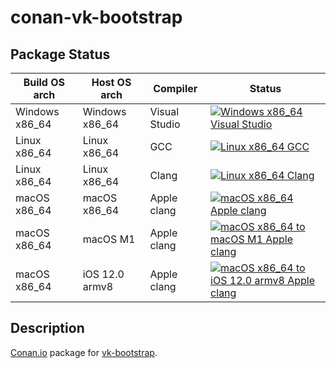 # conan-vk-bootstrap

## Package Status

| Build OS arch | Host OS arch | Compiler | Status |
|---------------|--------------|----------|--------|
| Windows x86_64 | Windows x86_64 | Visual Studio | [![Windows x86_64 Visual Studio](https://github.com/SpaceIm/conan-vk-bootstrap/actions/workflows/windows-x86_64-msvc.yml/badge.svg?branch=testing%2F0.4)](https://github.com/SpaceIm/conan-vk-bootstrap/actions/workflows/windows-x86_64-msvc.yml?query=branch%3Atesting%2F0.4) |
| Linux x86_64 | Linux x86_64 | GCC | [![Linux x86_64 GCC](https://github.com/SpaceIm/conan-vk-bootstrap/actions/workflows/linux-x86_64-gcc.yml/badge.svg?branch=testing%2F0.4)](https://github.com/SpaceIm/conan-vk-bootstrap/actions/workflows/linux-x86_64-gcc.yml?query=branch%3Atesting%2F0.4) |
| Linux x86_64 | Linux x86_64 | Clang | [![Linux x86_64 Clang](https://github.com/SpaceIm/conan-vk-bootstrap/actions/workflows/linux-x86_64-clang.yml/badge.svg?branch=testing%2F0.4)](https://github.com/SpaceIm/conan-vk-bootstrap/actions/workflows/linux-x86_64-clang.yml?query=branch%3Atesting%2F0.4) |
| macOS x86_64 | macOS x86_64 | Apple clang | [![macOS x86_64 Apple clang](https://github.com/SpaceIm/conan-vk-bootstrap/actions/workflows/macos-x86_64-appleclang.yml/badge.svg?branch=testing%2F0.4)](https://github.com/SpaceIm/conan-vk-bootstrap/actions/workflows/macos-x86_64-appleclang.yml?query=branch%3Atesting%2F0.4) |
| macOS x86_64 | macOS M1 | Apple clang | [![macOS x86_64 to macOS M1 Apple clang](https://github.com/SpaceIm/conan-vk-bootstrap/actions/workflows/macos-x86_64-macos-m1-appleclang.yml/badge.svg?branch=testing%2F0.4)](https://github.com/SpaceIm/conan-vk-bootstrap/actions/workflows/macos-x86_64-macos-m1-appleclang.yml?query=branch%3Atesting%2F0.4) |
| macOS x86_64 | iOS 12.0 armv8 | Apple clang | [![macOS x86_64 to iOS 12.0 armv8 Apple clang](https://github.com/SpaceIm/conan-vk-bootstrap/actions/workflows/macos-x86_64-ios12.0-armv8-appleclang.yml/badge.svg?branch=testing%2F0.4)](https://github.com/SpaceIm/conan-vk-bootstrap/actions/workflows/macos-x86_64-ios12.0-armv8-appleclang.yml?query=branch%3Atesting%2F0.4) |

## Description

[Conan.io](https://conan.io) package for [vk-bootstrap](https://github.com/charles-lunarg/vk-bootstrap).

